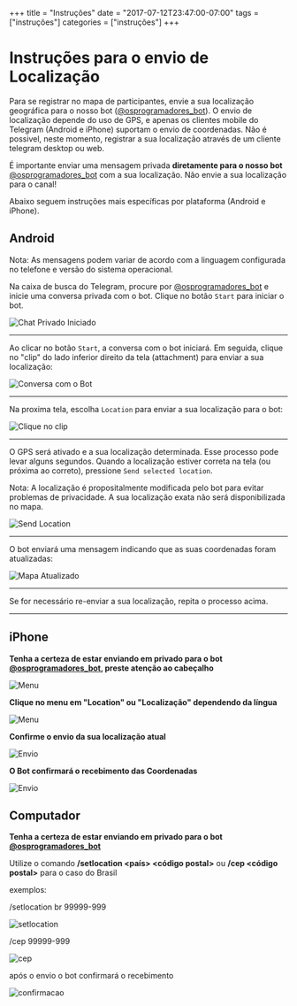 +++
title = "Instruções"
date = "2017-07-12T23:47:00-07:00"
tags = ["instruções"]
categories = ["instruções"]
+++

# Instruções para o envio de Localização

Para se registrar no mapa de participantes, envie a sua localização geográfica
para o nosso bot ([@osprogramadores_bot](https://t.me/osprogramadores_bot)).  O
envio de localização depende do uso de GPS, e apenas os clientes mobile do
Telegram (Android e iPhone) suportam o envio de coordenadas. Não é possivel,
neste momento, registrar a sua localização através de um cliente telegram
desktop ou web.

É importante enviar uma mensagem privada **diretamente para o nosso bot**
[@osprogramadores_bot](https://t.me/osprogramadores_bot) com a sua localização.
Não envie a sua localização para o canal!

Abaixo seguem instruções mais específicas por plataforma (Android e iPhone).

## Android

Nota: As mensagens podem variar de acordo com a linguagem configurada no
telefone e versão do sistema operacional.

Na caixa de busca do Telegram, procure por
[@osprogramadores_bot](https://t.me/osprogramadores_bot) e inicie uma conversa
privada com o bot. Clique no botão `Start` para iniciar o bot.

![Chat Privado Iniciado](/img/instrucoes/android-01.jpg)

---

Ao clicar no botão `Start`, a conversa com o bot iniciará. Em seguida, clique
no "clip" do lado inferior direito da tela (attachment) para enviar a sua
localização:

![Conversa com o Bot](/img/instrucoes/android-02.jpg)

---

Na proxima tela, escolha `Location` para enviar a sua localização para o bot:

![Clique no clip](/img/instrucoes/android-03.jpg)

---

O GPS será ativado e a sua localização determinada. Esse processo pode levar alguns segundos.
Quando a localização estiver correta na tela (ou próxima ao correto), pressione `Send selected location`.

Nota: A localização é propositalmente modificada pelo bot para evitar problemas de privacidade.
A sua localização exata não será disponibilizada no mapa.

![Send Location](/img/instrucoes/android-04.jpg)

---

O bot enviará uma mensagem indicando que as suas coordenadas foram atualizadas:

![Mapa Atualizado](/img/instrucoes/android-05.jpg)

---

Se for necessário re-enviar a sua localização, repita o processo acima.

---


## iPhone

**Tenha a certeza de estar enviando em privado para o bot [@osprogramadores_bot](https://t.me/osprogramadores_bot), preste atenção ao cabeçalho**

![Menu](/img/instrucoes/iPhone1.jpg)


**Clique no menu em "Location" ou "Localização" dependendo da língua**


![Menu](/img/instrucoes/iPhone3.jpg)


**Confirme o envio da sua localização atual**

![Envio](/img/instrucoes/iPhone2.jpg)


**O Bot confirmará o recebimento das Coordenadas**

![Envio](/img/instrucoes/iPhone4.jpg)

## Computador

**Tenha a certeza de estar enviando em privado para o bot [@osprogramadores_bot](https://t.me/osprogramadores_bot)**

Utilize o comando **/setlocation <país> <código postal>** ou **/cep <código postal>** para o caso do Brasil

  exemplos:
  
  /setlocation br 99999-999

![setlocation](/img/instrucoes/pc1.jpg)

  /cep 99999-999
  
![cep](/img/instrucoes/pc2.jpg)

  após o envio o bot confirmará o recebimento
  
![confirmacao](/img/instrucoes/pc3.jpg)
  
